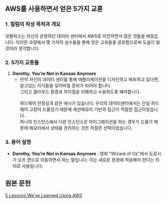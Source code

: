 
## AWS를 사용하면서 얻은 5가지 교훈

### 1. 컬럼의 작성 목적과 개요

넷플릭스는 자신이 운영하던 데이터 센터에서 AWS로 이전하면서 많은 것들을 배웠습니다.
이러한 과정에서 몇 가지의 실수들을 통해 얻은 교육들을 공유함으로써 도움이 될 것이라 생각합니다.

### 2. 5가지 교훈들

1. **Dorothy, You’re Not in Kansas Anymore**
    - 만약 자신의 데이터 센터를 통해 애플리케이션을 디자인하고 배포하고 있다면, 알고있는 지식들을 잊어버릴 준비가 되어야 합니다.</br>
      그리고 클라우드 환경과 차이점을 이해하고 수용하도록 해야합니다.</br></br>
      하드웨어 안정성과 같은 예시가 있습니다. 우리의 데이터센터에서는 단일 하드웨어 고장이 드물었기 때문에 세션메모리 기반의 접근이 적절한 접근이었습니다.</br>
      하나의 인스턴스에서 다른 인스턴스로 마이그레이션을 하는 경우가 드물기 때문에 메모리에서 상태를 관리하는 것은 적절한 선택이었습니다.</br>
      
      


### 3. 용어 설명

- **Dorothy, You’re Not in Kansas Anymore** : 영화 "Wizard of Oz"에서 도로시가 오즈 랜드로 이동하면서 하는 말입니다. 이는 새로운 환경에 적응해야 한다는 의미로 사용됩니다.

## 원본 문헌

[5 Lessons We’ve Learned Using AWS](https://netflixtechblog.com/5-lessons-weve-learned-using-aws-15c9b4d9ee4e)
